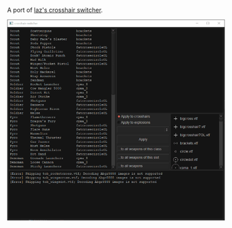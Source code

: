 A port of [laz's crosshair switcher](https://www.teamfortress.tv/52951/weapon-specific-vtf-crosshair-switcher-thing).

![Demo](https://github.com/MrWheatley/crosshair_switcher/blob/main/demo.gif)
